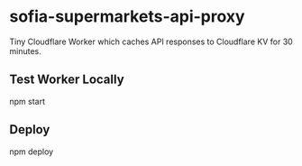 # sofia-supermarkets-api-proxy

Tiny Cloudflare Worker which caches API responses to Cloudflare KV for 30 minutes.

## Test Worker Locally
npm start

## Deploy
npm deploy